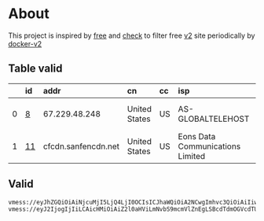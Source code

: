 
# About

This project is inspired by [free](https://github.com/freefq/free) and [check](https://github.com/yeahwu/check) to filter free [v2](https://github.com/v2fly/v2ray-core) site periodically by [docker-v2](https://hub.docker.com/r/v2ray/official)

    

## Table valid
|    | id                   | addr                | cn            | cc   | isp                              | ip              | chatgpt          |
|---:|:---------------------|:--------------------|:--------------|:-----|:---------------------------------|:----------------|:-----------------|
|  0 | [8](config/8.json)   | 67.229.48.248       | United States | US   | AS-GLOBALTELEHOST                | 169.197.141.187 | Yes (Region: US) |
|  1 | [11](config/11.json) | cfcdn.sanfencdn.net | United States | US   | Eons Data Communications Limited | 65.75.221.195   | Yes (Region: US) |

## Valid
```
vmess://eyJhZGQiOiAiNjcuMjI5LjQ4LjI0OCIsICJhaWQiOiA2NCwgImhvc3QiOiAiIiwgImlkIjogIjRmNmJiYTU2LWFlMTctNDA5YS1hNzUxLWY2YTAyMGE3MzkzZCIsICJuZXQiOiAid3MiLCAicGF0aCI6ICIvdXM0L2dldERhdGEiLCAicG9ydCI6IDI4NzM4LCAicHMiOiAiZ2l0aHViLmNvbS9mcmVlZnEgLSBcdTdmOGVcdTU2ZmRcdTUyYTBcdTUyMjlcdTc5OGZcdTVjM2NcdTRlOWFcdTVkZGVcdTZkMWJcdTY3NDlcdTc3ZjZLcnlwdFx1NjczYVx1NjIzZiA4IiwgInRscyI6ICJ0bHMiLCAidHlwZSI6ICJhdXRvIiwgInNlY3VyaXR5IjogImF1dG8iLCAic2tpcC1jZXJ0LXZlcmlmeSI6IHRydWUsICJzbmkiOiAiIn0=
vmess://eyJ2IjogIjIiLCAicHMiOiAiZ2l0aHViLmNvbS9mcmVlZnEgLSBcdTdmOGVcdTU2ZmRDbG91ZEZsYXJlXHU4MjgyXHU3MGI5IDExIiwgImFkZCI6ICJjZmNkbi5zYW5mZW5jZG4ubmV0IiwgInBvcnQiOiAiNDQzIiwgImlkIjogImM0ODY4YjhhLTFmNWMtNDUzNi1iMTkxLWQ1NDI5YzJlMTRiNyIsICJhaWQiOiAiMCIsICJzY3kiOiAiYXV0byIsICJuZXQiOiAid3MiLCAidHlwZSI6ICJub25lIiwgImhvc3QiOiAidXMxLnNhbmZlbmNkbi5uZXQiLCAicGF0aCI6ICIvemgtY24iLCAidGxzIjogInRscyIsICJzbmkiOiAiIn0=
```

